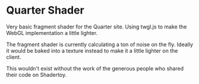 # Quarter Shader
Very basic fragment shader for the Quarter site. Using twgl.js to make the WebGL implementation a little lighter.

The fragment shader is currently calculating a ton of noise on the fly. Ideally it would be baked into a texture instead to make it a little lighter on the client.

This wouldn't exist without the work of the generous people who shared their code on Shadertoy.
